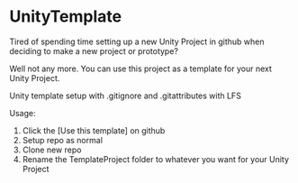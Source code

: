 # UnityTemplate
Tired of spending time setting up a new Unity Project in github when deciding to make a new project or prototype?

Well not any more. You can use this project as a template for your next Unity Project.

Unity template setup with .gitignore and .gitattributes with LFS

Usage:
1. Click the [Use this template] on github
2. Setup repo as normal
3. Clone new repo
4. Rename the TemplateProject folder to whatever you want for your Unity Project
